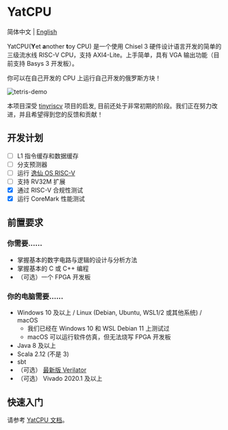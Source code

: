 # YatCPU

简体中文 | [English](README.md)

YatCPU(**Y**et **a**nother **t**oy CPU) 是一个使用 Chisel 3 硬件设计语言开发的简单的三级流水线 RISC-V CPU，支持 AXI4-Lite。上手简单，具有 VGA 输出功能（目前支持 Basys 3 开发板）。

你可以在自己开发的 CPU 上运行自己开发的俄罗斯方块！

![tetris-demo](https://liuhaohua.com/service-computing-blog/assets/images/tetris.gif)

本项目深受 [tinyriscv](https://gitee.com/liangkangnan/tinyriscv) 项目的启发, 目前还处于非常初期的阶段。我们正在努力改进，并且希望得到您的反馈和贡献！

## 开发计划

- [ ] L1 指令缓存和数据缓存
- [ ] 分支预测器
- [ ] 运行 [逸仙 OS RISC-V](https://github.com/NelsonCheung-cn/yatsenos-riscv)
- [ ] 支持 RV32M 扩展
- [x] 通过 RISC-V 合规性测试 
- [x] 运行 CoreMark 性能测试 

## 前置要求

### 你需要……

- 掌握基本的数字电路与逻辑的设计与分析方法
- 掌握基本的 C 或 C++ 编程
- （可选）一个 FPGA 开发板

### 你的电脑需要……

- Windows 10 及以上 / Linux (Debian, Ubuntu, WSL1/2 或其他系统) / macOS
    - 我们已经在 Windows 10 和 WSL Debian 11 上测试过
    - macOS 可以运行软件仿真，但无法烧写 FPGA 开发板
- Java 8 及以上
- Scala 2.12 (不是 3)
- sbt
- （可选） [最新版 Verilator](https://veripool.org/guide/latest/install.html)
- （可选） Vivado 2020.1 及以上

## 快速入门

请参考 [YatCPU 文档](https://yatcpu.sysu.tech)。
